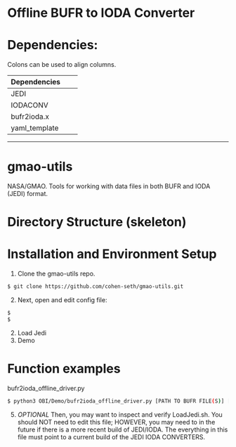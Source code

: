 # Offline BUFR to IODA Converter

# Dependencies:

Colons can be used to align columns.

| Dependencies  |               |       |
| ------------- |:-------------:| -----:|
| JEDI          |               |       |
| IODACONV      |               |       |
| bufr2ioda.x   |               |       |
| yaml_template |               |       |


---






# gmao-utils
NASA/GMAO. Tools for working with  data files in both BUFR and IODA (JEDI) format.

# Directory Structure (skeleton)

# Installation and Environment Setup

1. Clone the gmao-utils repo.
```sh
$ git clone https://github.com/cohen-seth/gmao-utils.git
```

2. Next, open and edit config file:
```sh
$
$
```
2. Load Jedi
3. Demo

# Function examples

bufr2ioda_offline_driver.py
```sh
$ python3 OBI/Demo/bufr2ioda_offline_driver.py [PATH TO BUFR FILE(S)] [PATH OF IODA FILE(S)] [PATH OF YAML TEMPLATE]
```

5. *OPTIONAL* Then, you may want to inspect and verify LoadJedi.sh. You should NOT need to edit this file; HOWEVER, you may need to in the future if there is a more recent build of JEDI/IODA. The everything in this file must point to a current build of the JEDI IODA CONVERTERS.
